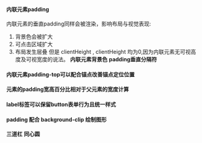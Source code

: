 #### 内联元素padding
内联元素的垂直padding同样会被渲染，影响布局与视觉表现:
1. 背景色会被扩大
2. 可点击区域扩大
3. 布局发生层叠
但是 clientHeight , clientHeight 均为0,因为内联元素无可视高度及可视宽度的说法。
**内联元素背景色**
**padding垂直分隔符**

#### 内联元素padding-top可以配合锚点改善锚点定位位置

#### 元素的padding宽高百分比相对于父元素的宽度计算

#### label标签可以保留button表单行为且统一样式

#### padding 配合 background-clip 绘制图形
**三道杠**
**同心圆** 